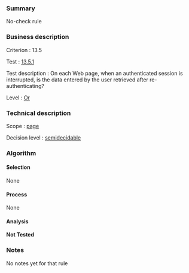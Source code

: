### Summary

No-check rule

### Business description

Criterion : 13.5

Test :
[13.5.1](http://www.accessiweb.org/index.php/accessiweb-22-english-version.html#test-13-5-1)

Test description : On each Web page, when an authenticated session is
interrupted, is the data entered by the user retrieved after
re-authenticating?

Level : [Or](/en/category/rules-design/accessiweb-11/level/or)

### Technical description

Scope : [page](/en/category/rules-design/accessiweb-11/scope/page)

Decision level :
[semidecidable](/en/category/rules-design/accessiweb-11/decision-level/semidecidable)

### Algorithm

#### Selection

None

#### Process

None

#### Analysis

**Not Tested**

### Notes

No notes yet for that rule
